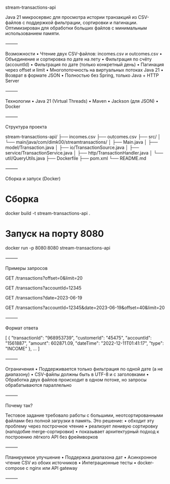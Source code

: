 stream-transactions-api

Java 21 микросервис для просмотра истории транзакций из CSV-файлов с поддержкой фильтрации, сортировки и пагинации. Оптимизирован для обработки больших файлов с минимальным использованием памяти.

⸻

Возможности
	•	Чтение двух CSV-файлов: incomes.csv и outcomes.csv
	•	Объединение и сортировка по дате на лету
	•	Фильтрация по счёту (accountId)
	•	Фильтрация по дате (только конкретный день)
	•	Пагинация через offset и limit
	•	Многопоточность на виртуальных потоках Java 21
	•	Возврат в формате JSON
	•	Полностью без Spring, только Java + HTTP Server

⸻

Технологии
	•	Java 21 (Virtual Threads)
	•	Maven
	•	Jackson (для JSON)
	•	Docker

⸻

Структура проекта

stream-transactions-api/
├── incomes.csv
├── outcomes.csv
├── src/
│   └── main/java/com/dimk00/streamtransactions/
│       ├── Main.java
│       ├── model/Transaction.java
│       ├── io/TransactionSource.java
│       ├── service/TransactionService.java
│       ├── http/TransactionHandler.java
│       └── util/QueryUtils.java
├── Dockerfile
├── pom.xml
└── README.md


⸻

Сборка и запуск (Docker)

# Сборка
docker build -t stream-transactions-api .

# Запуск на порту 8080
docker run -p 8080:8080 stream-transactions-api


⸻

Примеры запросов

GET /transactions?offset=0&limit=20

GET /transactions?accountId=12345

GET /transactions?date=2023-06-19

GET /transactions?accountId=12345&date=2023-06-19&offset=40&limit=20


⸻

Формат ответа

[
  {
    "transactionId": "968953739",
    "customerId": "45475",
    "accountId": "1561887",
    "amount": 602871.09,
    "dateTime": "2022-12-11T01:41:17",
    "type": "INCOME"
  },
  ...
]


⸻

Ограничения
	•	Поддерживается только фильтрация по одной дате (а не диапазону)
	•	CSV-файлы должны быть в UTF-8 и с заголовками
	•	Обработка двух файлов происходит в одном потоке, но запросы обрабатываются параллельно

⸻

Почему так?

Тестовое задание требовало работы с большими, неотсортированными файлами без полной загрузки в память. Это решение:
	•	обходит эту проблему через построчное чтение
	•	реализует ленивую сортировку (наподобие merge-сортировки)
	•	показывает архитектурный подход к построению лёгкого API без фреймворков

⸻

Планируемое улучшение
	•	Поддержка диапазона дат
	•	Асинхронное чтение CSV из обоих источников
	•	Интеграционные тесты
	•	docker-compose с nginx или API gateway

⸻
